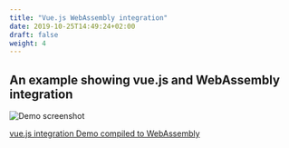 ```yaml
---
title: "Vue.js WebAssembly integration"
date: 2019-10-25T14:49:24+02:00
draft: false
weight: 4
---
```


## An example showing vue.js and WebAssembly integration

![Demo screenshot](/Bytecoder/docassets/vuedemo.png)

[vue.js integration Demo compiled to WebAssembly](/Bytecoder/vuewasm.html)
